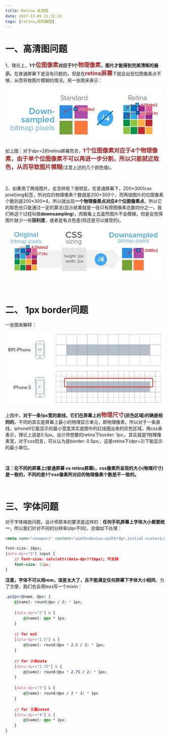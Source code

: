 ```yaml
---
title: Retina-高清图
date: 2017-12-09 21:32:24
tags: [retina,视网膜图]
---
```


# 一、高清图问题

1、理论上，**1个<font color=#A52A2A size=4 >位图像素</font>对应于1个<font color=#A52A2A size=4 >物理像素</font>，图片才能得到完美清晰的展示**。在普通屏幕下是没有问题的，但是在<font color=#A52A2A size=4 >**retina屏幕**</font>下就会出现位图像素点不够，从而导致图片模糊的情况。用一张图来表示： 

![](Retina-高清图\Fuex59zSiV9pbaJG-s9wg_UpCERP.jpg)

如上图：对于dpr=2的retina屏幕而言，<font color=#A52A2A size=4 >**1个位图像素对应于4个物理像素，由于单个位图像素不可以再进一步分割，所以只能就近取色，从而导致图片模糊</font>**(注意上述的几个颜色值)。 

<br/>

2、如果用了两倍图片，会怎样呢？很明显，在普通屏幕下，200×300(css pixel)img标签，所对应的物理像素个数就是200×300个，而两倍图片的位图像素个数则是200×300*4，所以就出现**一个物理像素点对应4个位图像素点**，所以它的取色也只能通过一定的算法(显示结果就是一张只有原图像素总数四分之一，我们称这个过程叫做**downsampling**)，肉眼看上去虽然图片不会模糊，但是会觉得图片缺少一些**锐利度**，或者是有点色差(但还是可以接受的)。



 ![Retina-高清图](Retina-高清图\FsYhT3m0Zq3ce-HLBOOlQfY9W2DD.jpg)

<br/>

<!--more--> 

# 二、 1px border问题

一张图来解释： 

![](Retina-高清图\FkiktwhAWrkJoZmYuiYG-DzWDfME.jpg)

上图中，**对于一条1px宽的直线，它们在屏幕上的<font color=#A52A2A size=4 >物理尺寸</font>(灰色区域)的确是相同的**，不同的其实是屏幕上最小的物理显示单元，即物理像素，所以对于一条直线，iphone5它能显示的最小宽度其实是图中的红线圈出来的灰色区域，用css来表示，理论上说是0.5px。设计师想要的retina下border: 1px;，其实就是1物理像素宽，对于css而言，可以认为是border: 0.5px;，这是retina下(dpr=2)下能显示的最小单位。

<br/>

**注：在不同的屏幕上(普通屏幕 vs retina屏幕)，css像素所呈现的大小(物理尺寸)是一致的，不同的是1个css像素所对应的物理像素个数是不一致的。** 

<br/>

# 三、字体问题

对于字体缩放问题，设计师原本的要求是这样的：**任何手机屏幕上字体大小都要统一**，所以我们针对不同的分辨率(dpr不同)，会做如下处理： 

```html
<meta name="viewport" content="width=device-width*dpr,initial-scale=1/dpr,maximum-scale=1/dpr, minimum-scale=1/dpr,user-scalable=no">
```

```css
font-size: 16px;
[data-dpr="2"] input {
    // font-size: calc(attr(data-dpr)*16px); 不支持
    font-size: 32px;
}
```

**注意，字体不可以用rem，误差太大了，且不能满足任何屏幕下字体大小相同**。为了方便，我们也会用less写一个mixin：



```css
.px2px(@name, @px) {
    @{name}: round(@px / 2) * 1px;
    
    [data-dpr="2"] & {
        @{name}: @px * 1px;
    } 
    
    // for mx3
    [data-dpr="2.5"] & {
        @{name}: round(@px * 2.5 / 2) * 1px;
    } 
    
    // for 小米note
    [data-dpr="2.75"] & {
        @{name}: round(@px * 2.75 / 2) * 1px;
    }
    
    [data-dpr="3"] & {
        @{name}: round(@px / 2 * 3) * 1px
    } 
    
    // for 三星note4
    [data-dpr="4"] & {
        @{name}: @px * 2px;
    }
}
```


